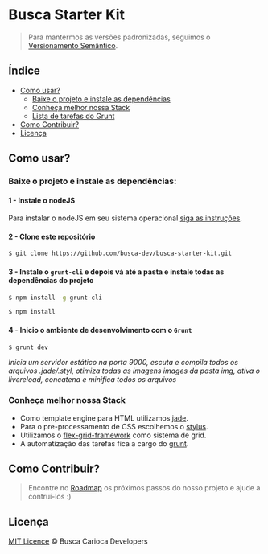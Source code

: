 # Busca Starter Kit
> Para mantermos as versões padronizadas, seguimos o [Versionamento Semântico](http://semver.org/lang/pt-BR/).

## Índice

- [Como usar?](#como-usar?)
  - [Baixe o projeto e instale as dependências](#baixe-o-projeto-e-instale-as-dependências)
  - [Conheça melhor nossa Stack](#conheça-melhor-nossa-Stack)
  - [Lista de tarefas do Grunt](#lista-de-tarefas-do-grunt)
- [Como Contribuir?](#como-contribuir?)
- [Licença](#licença)

## Como usar?

### Baixe o projeto e instale as dependências:

#### 1 - Instale o nodeJS

Para instalar o nodeJS em seu sistema operacional [siga as instruções](https://nodejs.org/).

#### 2 - Clone este repositório

```sh
$ git clone https://github.com/busca-dev/busca-starter-kit.git
```

#### 3 - Instale o `grunt-cli` e depois vá até a pasta e instale todas as dependências do projeto

```sh
$ npm install -g grunt-cli
```

```sh
$ npm install
```
#### 4 - Inicio o ambiente de desenvolvimento com o `Grunt`

```sh
$ grunt dev
```
*Inicia um servidor estático na porta 9000, escuta e compila todos os arquivos .jade/.styl, otimiza todas as imagens images da pasta img, ativa o livereload, concatena e minifica todos os arquivos*

### Conheça melhor nossa Stack

- Como template engine para HTML utilizamos [jade](http://jade-lang.com/).
- Para o pre-processamento de CSS escolhemos o [stylus](https://learnboost.github.io/stylus/).
- Utilizamos o [flex-grid-framework](https://afonsopacifer.github.io/flex-grid-framework/) como sistema de grid.
- A automatização das tarefas fica a cargo do [grunt](http://gruntjs.com/).

## Como Contribuir?
> Encontre no  [Roadmap](https://github.com/busca-dev/busca-starter-kit/issues/1) os próximos passos do nosso projeto e ajude a contruí-los :)

## Licença

[MIT Licence](https://github.com/busca-dev/busca-starter-kit/blob/master/LICENCE.md) © Busca Carioca Developers
